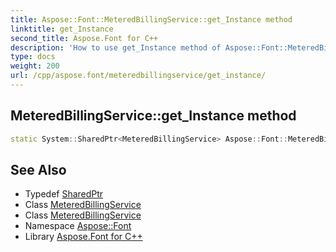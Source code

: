 ```yaml
---
title: Aspose::Font::MeteredBillingService::get_Instance method
linktitle: get_Instance
second_title: Aspose.Font for C++
description: 'How to use get_Instance method of Aspose::Font::MeteredBillingService class in C++.'
type: docs
weight: 200
url: /cpp/aspose.font/meteredbillingservice/get_instance/
---
```

## MeteredBillingService::get_Instance method




```cpp
static System::SharedPtr<MeteredBillingService> Aspose::Font::MeteredBillingService::get_Instance()
```

## See Also

* Typedef [SharedPtr](../../../system/sharedptr/)
* Class [MeteredBillingService](../)
* Class [MeteredBillingService](../)
* Namespace [Aspose::Font](../../)
* Library [Aspose.Font for C++](../../../)
